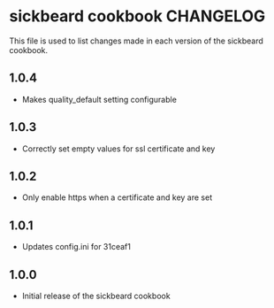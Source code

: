 sickbeard cookbook CHANGELOG
============================

This file is used to list changes made in each version of the sickbeard cookbook.

1.0.4
-----
* Makes quality_default setting configurable

1.0.3
-----
* Correctly set empty values for ssl certificate and key

1.0.2
-----
* Only enable https when a certificate and key are set

1.0.1
-----
* Updates config.ini for 31ceaf1

1.0.0
-----
* Initial release of the sickbeard cookbook

